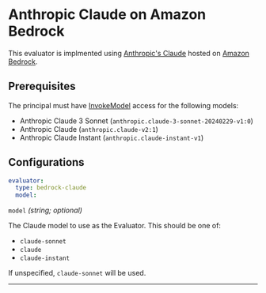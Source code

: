 # Anthropic Claude on Amazon Bedrock

This evaluator is implmented using [Anthropic's Claude](https://www.anthropic.com/claude) hosted on [Amazon Bedrock](https://aws.amazon.com/bedrock/claude/). 

## Prerequisites

The principal must have [InvokeModel](https://docs.aws.amazon.com/bedrock/latest/APIReference/API_runtime_InvokeModel.html) access for the following models:

- Anthropic Claude 3 Sonnet (`anthropic.claude-3-sonnet-20240229-v1:0`)
- Anthropic Claude (`anthropic.claude-v2:1`)
- Anthropic Claude Instant (`anthropic.claude-instant-v1`)

## Configurations

```yaml
evaluator:
  type: bedrock-claude 
  model:
```

`model` *(string; optional)*

The Claude model to use as the Evaluator. This should be one of:

- `claude-sonnet`
- `claude`
- `claude-instant`

If unspecified, `claude-sonnet` will be used.

---